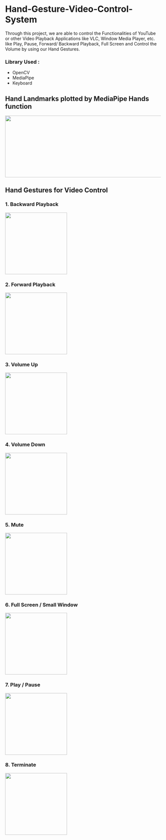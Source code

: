# Hand-Gesture-Video-Control-System

Through this project, we are able to control the Functionalities of YouTube or other Video Playback Applications like VLC, Window Media Player, etc. like Play, Pause, Forward/ Backward Playback, Full Screen and Control the Volume by using our Hand Gestures.

### Library Used :
* OpenCV
* MediaPipe
* Keyboard

## Hand Landmarks plotted by MediaPipe Hands function

<img src="https://google.github.io/mediapipe/images/mobile/hand_landmarks.png" width="800" height="200" />

## Hand Gestures for Video Control 

### 1. Backward Playback

<img src="https://user-images.githubusercontent.com/68052449/123808473-6740c680-d90e-11eb-9c29-5cd8c66bb886.jpeg" width="200" height="200" />

### 2. Forward Playback

<img src="https://user-images.githubusercontent.com/68052449/123809574-5775b200-d90f-11eb-8bae-38c3a5b33f23.jpeg" width="200" height="200" />

### 3. Volume Up

<img src="https://user-images.githubusercontent.com/68052449/123810157-d23ecd00-d90f-11eb-9e29-82ce49291f31.jpeg" width="200" height="200" />

### 4. Volume Down 

<img src="https://user-images.githubusercontent.com/68052449/123810244-e1257f80-d90f-11eb-8a8f-dd2931833008.jpeg" width="200" height="200" />

### 5. Mute

<img src="https://user-images.githubusercontent.com/68052449/123810290-e7b3f700-d90f-11eb-83b3-c58f7577e27c.jpeg" width="200" height="200" />

### 6. Full Screen / Small Window

<img src="https://user-images.githubusercontent.com/68052449/123810370-f6021300-d90f-11eb-97b7-f1fe4aa8f6a9.jpeg" width="200" height="200" />

### 7. Play / Pause

<img src="https://user-images.githubusercontent.com/68052449/123810406-fc908a80-d90f-11eb-8da7-dcdc3be8471f.jpeg" width="200" height="200" />

### 8. Terminate

<img src="https://user-images.githubusercontent.com/68052449/123810411-fdc1b780-d90f-11eb-844b-7f484d35f517.jpeg" width="200" height="200" />

